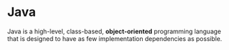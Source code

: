 # Java

Java is a high-level, class-based, **object-oriented** programming language that is designed to have as few implementation dependencies as possible.